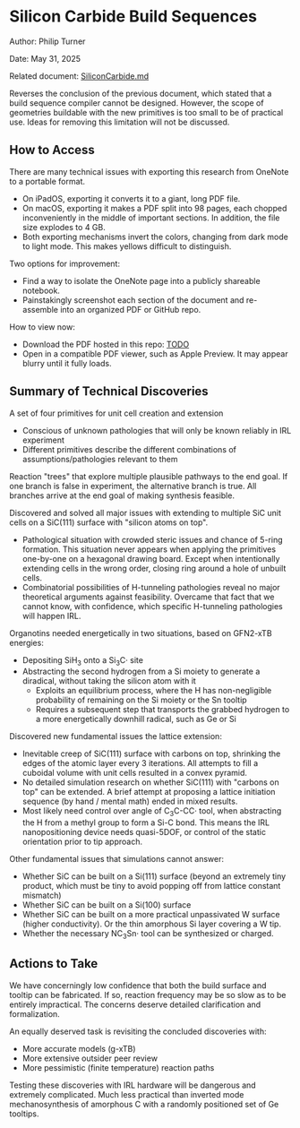 # Silicon Carbide Build Sequences

Author: Philip Turner

Date: May 31, 2025

Related document: [SiliconCarbide.md](https://gist.github.com/philipturner/d9b02836d65e63c0bd875c6fbbc4cc7f)

Reverses the conclusion of the previous document, which stated that a build sequence compiler cannot be designed. However, the scope of geometries buildable with the new primitives is too small to be of practical use. Ideas for removing this limitation will not be discussed.

## How to Access

There are many technical issues with exporting this research from OneNote to a portable format.
- On iPadOS, exporting it converts it to a giant, long PDF file.
- On macOS, exporting it makes a PDF split into 98 pages, each chopped inconveniently in the middle of important sections. In addition, the file size explodes to 4 GB.
- Both exporting mechanisms invert the colors, changing from dark mode to light mode. This makes yellows difficult to distinguish.

Two options for improvement:
- Find a way to isolate the OneNote page into a publicly shareable notebook.
- Painstakingly screenshot each section of the document and re-assemble into an organized PDF or GitHub repo.

How to view now:
- Download the PDF hosted in this repo: [TODO](#)
- Open in a compatible PDF viewer, such as Apple Preview. It may appear blurry until it fully loads.

## Summary of Technical Discoveries

A set of four primitives for unit cell creation and extension
- Conscious of unknown pathologies that will only be known reliably in IRL experiment
- Different primitives describe the different combinations of assumptions/pathologies relevant to them

Reaction "trees" that explore multiple plausible pathways to the end goal. If one branch is false in experiment, the alternative branch is true. All branches arrive at the end goal of making synthesis feasible.

Discovered and solved all major issues with extending to multiple SiC unit cells on a SiC(111) surface with "silicon atoms on top".
- Pathological situation with crowded steric issues and chance of 5-ring formation. This situation never appears when applying the primitives one-by-one on a hexagonal drawing board. Except when intentionally extending cells in the wrong order, closing ring around a hole of unbuilt cells.
- Combinatorial possibilities of H-tunneling pathologies reveal no major theoretical arguments against feasibility. Overcame that fact that we cannot know, with confidence, which specific H-tunneling pathologies will happen IRL.

Organotins needed energetically in two situations, based on GFN2-xTB energies:
- Depositing SiH<sub>3</sub> onto a Si<sub>3</sub>C· site
- Abstracting the second hydrogen from a Si moiety to generate a diradical, without taking the silicon atom with it
  - Exploits an equilibrium process, where the H has non-negligible probability of remaining on the Si moiety or the Sn tooltip
  - Requires a subsequent step that transports the grabbed hydrogen to a more energetically downhill radical, such as Ge or Si

Discovered new fundamental issues the lattice extension:
- Inevitable creep of SiC(111) surface with carbons on top, shrinking the edges of the atomic layer every 3 iterations. All attempts to fill a cuboidal volume with unit cells resulted in a convex pyramid.
- No detailed simulation research on whether SiC(111) with "carbons on top" can be extended. A brief attempt at proposing a lattice initiation sequence (by hand / mental math) ended in mixed results.
- Most likely need control over angle of C<sub>3</sub>C-CC· tool, when abstracting the H from a methyl group to form a Si-C bond. This means the IRL nanopositioning device needs quasi-5DOF, or control of the static orientation prior to tip approach.

Other fundamental issues that simulations cannot answer:
- Whether SiC can be built on a Si(111) surface (beyond an extremely tiny product, which must be tiny to avoid popping off from lattice constant mismatch)
- Whether SiC can be built on a Si(100) surface
- Whether SiC can be built on a more practical unpassivated W surface (higher conductivity). Or the thin amorphous Si layer covering a W tip.
- Whether the necessary NC<sub>3</sub>Sn· tool can be synthesized or charged.

## Actions to Take

We have concerningly low confidence that both the build surface and tooltip can be fabricated. If so, reaction frequency may be so slow as to be entirely impractical. The concerns deserve detailed clarification and formalization.

An equally deserved task is revisiting the concluded discoveries with:
- More accurate models (g-xTB)
- More extensive outsider peer review
- More pessimistic (finite temperature) reaction paths

Testing these discoveries with IRL hardware will be dangerous and extremely complicated. Much less practical than inverted mode mechanosynthesis of amorphous C with a randomly positioned set of Ge tooltips.